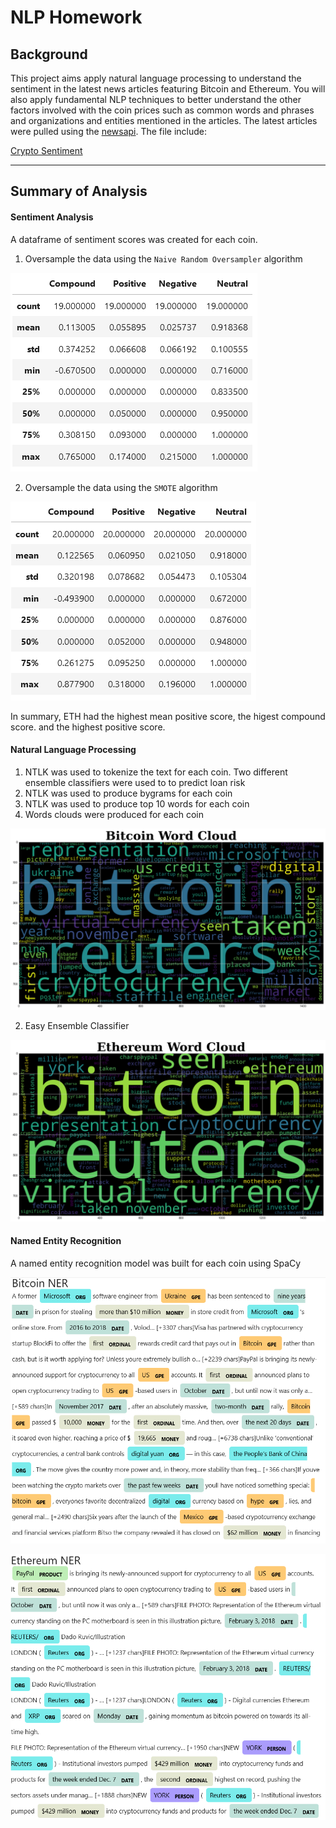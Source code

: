 # NLP Homework

## Background

This project aims apply natural language processing to understand the sentiment in the latest news articles featuring Bitcoin and Ethereum. You will also apply fundamental NLP techniques to better understand the other factors involved with the coin prices such as common words and phrases and organizations and entities mentioned in the articles. The latest articles were pulled using the [newsapi](https://newsapi.org/). The file include:

[Crypto Sentiment](crypto_sentiment.ipynb)

- - -

## Summary of Analysis

#### Sentiment Analysis

A dataframe of sentiment scores was created for each coin.

1. Oversample the data using the `Naive Random Oversampler` algorithm

![BTC](images/BTC.PNG)

2. Oversample the data using the `SMOTE` algorithm

![ETH](images/ETH.PNG)

In summary, ETH had the highest mean positive score, the higest compound score. and the highest positive score.

#### Natural Language Processing

1. NTLK was used to tokenize the text for each coin. Two different ensemble classifiers were used to to predict loan risk
2. NTLK was used to produce bygrams for each coin
3. NTLK was used to produce top 10 words for each coin
4. Words clouds were produced for each coin

![BTC WC](images/BTCWC.PNG)

2. Easy Ensemble Classifier

![ETH WC](images/ETHWC.PNG)

#### Named Entity Recognition

A named entity recognition model was built for each coin using SpaCy

![BTC NER](images/BTCNER.PNG)

![ETH NER](images/ETHNER.PNG)